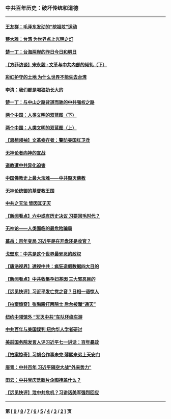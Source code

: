 ### 中共百年历史：破坏传统和道德
---
#### [王友群：毛泽东发动的“挖祖坟”运动](../../pages/nf1176114/n13723639.md?08260430) 
#### [蔡大雅：台湾 为世界点上光明之灯](../../pages/nf1176114/n13531530.md?08260430) 
#### [楚一丁：台海两岸的昨日今日和明日](../../pages/nf1176114/n13531468.md?08260430) 
#### [【方菲访谈】宋永毅 : 文革与中共内部的倾轧（下）](../../pages/nf1176114/n13486836.md?08260430) 
#### [彩虹护守的土地 为什么世界不能失去台湾](../../pages/nf1176114/n13476849.md?08260430) 
#### [李清：我们都是喝狼奶长大的](../../pages/nf1176114/n13471478.md?08260430) 
#### [楚一丁：与中山之路背道而驰的中共强权之路](../../pages/nf1176114/n13437270.md?08260430) 
#### [两个中国：人类文明的双蓝图（下）](../../pages/nf1176114/n13423132.md?08260430) 
#### [两个中国：人类文明的双蓝图（上）](../../pages/nf1176114/n13422687.md?08260430) 
#### [【思想领袖】文革幸存者：警防美国红卫兵](../../pages/nf1176114/n13339289.md?08260430) 
#### [无神论者向神的宣战](../../pages/nf1176114/n13281535.md?08260430) 
#### [道教遭中共异化迫害](../../pages/nf1176114/n13281463.md?08260430) 
#### [中国佛教史上最大法难——中共毁灭佛教](../../pages/nf1176114/n13281397.md?08260430) 
#### [无神论统御的基督教王国](../../pages/nf1176114/n13281280.md?08260430) 
#### [中共之无法 皆因其无天](../../pages/nf1176114/n13281088.md?08260430) 
#### [【新闻看点】六中或有历史决议 习要回毛时代？](../../pages/nf1176114/n13222895.md?08260430) 
#### [无神论——人类面临的最危险骗局](../../pages/nf1176114/n13196137.md?08260430) 
#### [慕岳：百年变局 习近平是在开盘还是收官？](../../pages/nf1176114/n13206516.md?08260430) 
#### [戈壁东：中共是这个世界最邪恶的政权](../../pages/nf1176114/n13085641.md?08260430) 
#### [【唐浩视界】透视中共：疯狂造假数据四大目的](../../pages/nf1176114/n13080590.md?08260430) 
#### [【新闻看点】中共收集孕妇基因 三大邪恶目的](../../pages/nf1176114/n13077182.md?08260430) 
#### [【远见快评】习近平发亡党之音？日相一语惊人](../../pages/nf1176114/n13074809.md?08260430) 
#### [【拍案惊奇】张陶殴打两院士 后台被曝“通天”](../../pages/nf1176114/n13070496.md?08260430) 
#### [纽约中领馆外 “天灭中共”车队环绕车游](../../pages/nf1176114/n13070693.md?08260430) 
#### [中共百年与美国误判 纽约华人学者研讨](../../pages/nf1176114/n13067969.md?08260430) 
#### [美前国务院发言人评习近平七一讲话：百年暴政](../../pages/nf1176114/n13066986.md?08260430) 
#### [【拍案惊奇】习胡合作事未完 薄熙来弟上天安门](../../pages/nf1176114/n13065867.md?08260430) 
#### [唐青：中共百年 习近平隔空大战“外来势力”](../../pages/nf1176114/n13065976.md?08260430) 
#### [田云：中共党庆洗脑片企图掩盖什么？](../../pages/nf1176114/n13064395.md?08260430) 
#### [【远见快评】泄中共危机？习讲话美军强烈回应](../../pages/nf1176114/n13064269.md?08260430) 

---
#### 第 [ [9](./9.md?08260430) / [8](./8.md?08260430) / [7](./7.md?08260430) / [6](./6.md?08260430) / [5](./5.md?08260430) / [4](./4.md?08260430) / [3](./3.md?08260430) / [2](./2.md?08260430) ] 页
